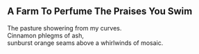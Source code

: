 A Farm To Perfume The Praises You Swim
--------------------------------------
The pasture showering from my curves.  
Cinnamon phlegms of ash,  
sunburst orange seams above a whirlwinds of mosaic.  
